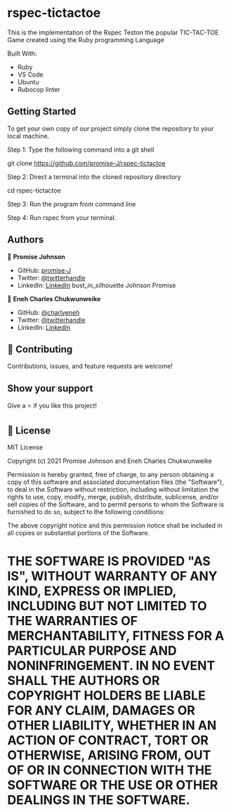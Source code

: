 # rspec-tictactoe
This is the implementation of the Rspec Teston the popular TIC-TAC-TOE Game created using the Ruby programming Language


Built With:

- Ruby
- VS Code
- Ubuntu
- Rubocop linter

## Getting Started

To get your own copy of our project simply clone the repository to your local machine.

Step 1: Type the following command into a git shell

git clone https://github.com/promise-J/rspec-tictactoe

Step 2: Direct a terminal into the cloned repository directory

cd rspec-tictactoe

Step 3: Run the program from command line

Step 4: Run rspec from your terminal.

## Authors

👤  **Promise Johnson**
- GitHub: [promise-J](https://github.com/promise-J)
- Twitter: [@twitterhandle](https://twitter.com/Promise94353263)
- LinkedIn: [LinkedIn](https://www.linkedin.com/in/promise-chiemela-788887142)
bust_in_silhouette Johnson Promise

👤 **Eneh Charles Chukwunweike**

- GitHub: [@charlyeneh](https://github.com/charlyeneh)
- Twitter: [@twitterhandle](https://twitter.com/ProgrammerBaby?s=09)
- LinkedIn: [LinkedIn](https://www.linkedin.com/in/charles-chukwunweike-eneh-5345a2147)

## 🤝 Contributing

Contributions, issues, and feature requests are welcome!

## Show your support

Give a ⭐️ if you like this project!

## 📝 License

MIT License

Copyright (c) 2021 Promise Johnson and Eneh Charles Chukwunweike 

Permission is hereby granted, free of charge, to any person obtaining a copy
of this software and associated documentation files (the "Software"), to deal
in the Software without restriction, including without limitation the rights
to use, copy, modify, merge, publish, distribute, sublicense, and/or sell
copies of the Software, and to permit persons to whom the Software is
furnished to do so, subject to the following conditions:

The above copyright notice and this permission notice shall be included in all
copies or substantial portions of the Software.

THE SOFTWARE IS PROVIDED "AS IS", WITHOUT WARRANTY OF ANY KIND, EXPRESS OR
IMPLIED, INCLUDING BUT NOT LIMITED TO THE WARRANTIES OF MERCHANTABILITY,
FITNESS FOR A PARTICULAR PURPOSE AND NONINFRINGEMENT. IN NO EVENT SHALL THE
AUTHORS OR COPYRIGHT HOLDERS BE LIABLE FOR ANY CLAIM, DAMAGES OR OTHER
LIABILITY, WHETHER IN AN ACTION OF CONTRACT, TORT OR OTHERWISE, ARISING FROM,
OUT OF OR IN CONNECTION WITH THE SOFTWARE OR THE USE OR OTHER DEALINGS IN THE
SOFTWARE.
=======

